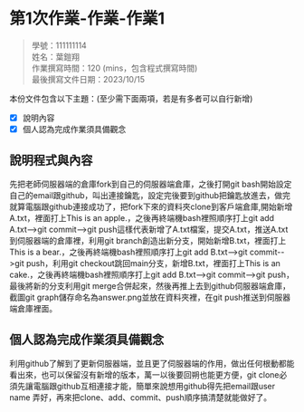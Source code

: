 # 第1次作業-作業-作業1
>
>學號：111111114
><br />
>姓名：葉鎧翔
><br />
>作業撰寫時間：120 (mins，包含程式撰寫時間)
><br />
>最後撰寫文件日期：2023/10/15
>

本份文件包含以下主題：(至少需下面兩項，若是有多者可以自行新增)
- [x] 說明內容
- [x] 個人認為完成作業須具備觀念

## 說明程式與內容
先把老師伺服器端的倉庫fork到自己的伺服器端倉庫，之後打開git bash開始設定自己的email跟github，叫出連接鑰匙，設定完後要到github把鑰匙放進去，做完就算電腦跟github連接成功了，把fork下來的資料夾clone到客戶端倉庫,開始新增A.txt，裡面打上This is an apple.，之後再終端機bash裡照順序打上git add A.txt-->git commit-->git push這樣代表新增了A.txt檔案，提交A.txt，推送A.txt到伺服器端的倉庫裡，利用git branch創造出新分支，開始新增B.txt，裡面打上This is a bear.，之後再終端機bash裡照順序打上git add B.txt-->git commit-->git push，利用git checkout跳回main分支，新增B.txt，裡面打上This is an  cake.，之後再終端機bash裡照順序打上git add B.txt-->git commit-->git push，最後將新的分支利用git merge合併起來，然後再推上去到github伺服器端倉庫，截圖git graph儲存命名為answer.png並放在資料夾裡，在git push推送到伺服器端倉庫裡面。
## 個人認為完成作業須具備觀念
利用github了解到了更新伺服器端，並且更了伺服器端的作用，做出任何根動都能看出來，也可以保留沒有新增的版本，萬一以後要回朔也能更方便，git clone必須先讓電腦跟github互相連接才能，簡單來說想用github得先把email跟user name 弄好，再來把clone、add、commit、push順序搞清楚就能做好了。